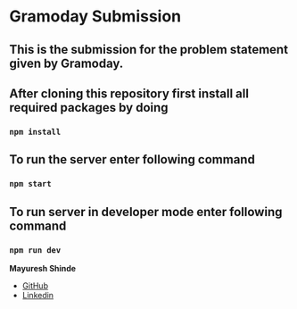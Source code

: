 # Gramoday Submission

## This is the submission for the problem statement given by Gramoday.

## After cloning this repository first install all required packages by doing
### `npm install`

## To run the server enter following command
### `npm start`

## To run server in developer mode enter following command
### `npm run dev`

**Mayuresh Shinde**
- [GitHub](https://github.com/Mayuresh-loves-cpp "Mayuresh Shinde")
- [Linkedin](https://www.linkedin.com/in/mayuresh-shinde-50aa511a5/ "Mayuresh Shinde")